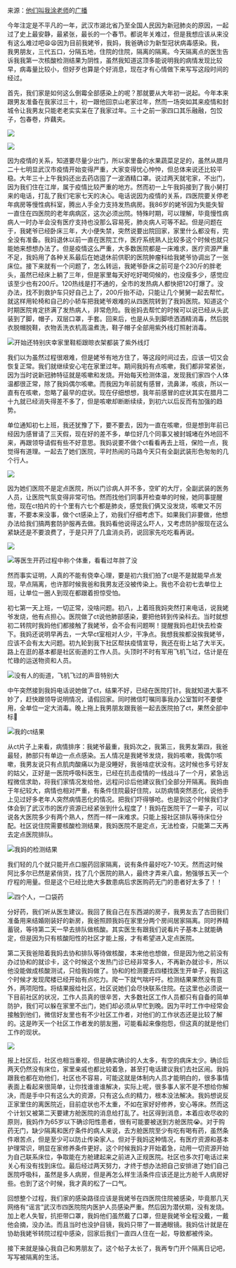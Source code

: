 来源：[他们叫我涂老师](https://www.douban.com/people/funnyton2000/)的[广播](https://www.douban.com/group/topic/164654173/)

今年注定是不平凡的一年，武汉市湖北省乃至全国人民因为新冠肺炎的原因，一起过了史上最安静，最紧张，最长的一个春节。都说年关难过，但是我想应该从来没有这么难过吧😫😫因为目前我姥爷，我妈，我爸确诊为新型冠状病毒感染。我，我男朋友，三代五口，分隔五地，住院的住院，隔离的隔离。今天隔离点的医生告诉我我第一次核酸检测结果为阴性，虽然我知道这顶多能说明我的病情发现比较早，病毒量比较小，但好歹也算是个好消息，现在才有心情做下来写写这段时间的经过。 

首先，我们家是如何这么倒霉全部感染上的呢？那就要从大年初一说起。今年本来跟男友准备在我家过三十，初一跟他回京山老家过年，然而一场突如其来疫情和封城令让我男友只能老老实实呆在了我家过年。三十之前一家四口其乐融融，包饺子，包春卷，炸藕夹。

![](./pic/02-08-他们叫我涂老师-我是如何全家被感染的1.jpg)

![](./pic/02-08-他们叫我涂老师-我是如何全家被感染的2.jpg)

因为疫情的关系，知道要尽量少出门，所以家里备的水果蔬菜足足的，虽然从腊月二十七明显武汉市疫情开始变得严重，大家变得忧心忡忡，但总体来说还比较平稳。大年三十上午我妈还出去药店囤了一波酒精口罩。说过两天就宅家，不出门，因为我们住在江岸，属于疫情比较严重的地方。然而初一上午我妈接到了我小舅打来的电话，打乱了我们宅家七天的决心。电话说因为疫情的关系，四医院要关停老年病房等慢性病科室，腾出人手全力支持发热病房。我86岁的姥爷因为失能失智一直住在四医院的老年病病区，这次必须出院。特殊时期，可以理解，毕竟慢性病病人一时办半会没有医疗支持也没那么容易死，肺炎病人可等不起。但是问题在于，我姥爷已经卧床三年，大小便失禁，突然说要出院回家，家里什么都没有，完全没有准备。我妈退休以前一直在医院工作，医疗系统熟人比较多这个时候也就只能她来想想办法了。但是疫情这么严重，大多数医院都是一床难求，医疗资源严重不足，我妈用了各种关系最后在她退休前供职的医院肿瘤科给我姥爷协调出了一张床位。接下来就有一个问题了，怎么转运，我姥爷卧床之前可是个230斤的胖老头，虽然已经床上躺了三年，但是家里每天好吃好喝伺候的，也没瘦多少，感觉应该至少也有200斤。120热线是打不通的，全市的发热病人都快把120打爆了。没办法，找不到救护车只好自己上了，200斤抬不动，只能让几个舅舅一起去帮忙。就这样用轮椅和自己的小轿车把我姥爷艰难的从四医院转到了我妈医院。知道这个时期医院肯定挤满了发热病人，非常危险。我爸妈去帮忙的时候可以说已经从头武装到了脚，帽子，双层口罩，手套。回来后，也是从头到脚喷洒酒精消毒，然后脱衣脱帽脱鞋，衣物丢洗衣机高温煮洗，鞋子帽子全部用紫外线灯照射消毒。

![开始还特别庆幸家里鞋柜跟晾衣架都装了紫外线灯](./pic/02-08-他们叫我涂老师-我是如何全家被感染的3.jpg)

我们以为虽然过程很艰难，但是姥爷有地方住了，等这段时间过去，应该一切又会恢复正常。我们就继续安心宅在家里过年。期间我妈有点咳嗽，我们都非常紧张，因为当时说新冠肺特征就是咳嗽和发烧。开始每天检测体温，发现我们家四个人体温都很正常，除了我妈偶尔咳嗽。而我因为年前就有感冒，流鼻涕，咳痰，所以一直有在咳嗽，忽略了最早的症状。现在仔细想想，我年前感冒的症状其实在腊月二十九就已经消失得差不多了，但是咳嗽却断断续续，到初六以后反而有加强的趋势。 

单位通知初七上班，我还犹豫了下，要不要去，因为一直在咳嗽，但是想到年前已经因为感冒请了三天假，现在好的差不多，单位好几个同事又被封城堵在外地回不来，再跟领导请假有些不好意思。我妈说要不做个ct看看再去上班，保险一点，我觉得有道理。一起去了她们医院，平时热闹的马路今天只有全副武装形色匆匆的几个行人。

![](./pic/02-08-他们叫我涂老师-我是如何全家被感染的4.jpg)

因为她们医院不是定点医院，所以门诊病人并不多，空旷的大厅，全副武装的医务人员，让医院气氛变得非常可怕。然而找他们同事开检查单的时候，她同事提醒他，现在ct拍片的十个里有六七个都是肺炎，感觉我们俩又没发烧，咳嗽又不厉害，不要本来没事，做个ct感染上了，劝我们仔细考虑下。如果我们非要做，他想办法给我们搞两套防护服再去做。我妈看他说得这么吓人，又考虑防护服现在这么紧缺还是不要浪费了，于是只开了几盒消炎药，说回家先吃吃看再说。

![](./pic/02-08-他们叫我涂老师-我是如何全家被感染的5.jpg)

![等医生开药过程中称个体重，看看过年胖了没](./pic/02-08-他们叫我涂老师-我是如何全家被感染的6.jpg)

然而事实证明，人真的不能有侥幸心理，要是初六我们拍了ct是不是就能早点发现，早点隔离，也许那时候我爸和我男友还没被传染上。我也不会初七去单位上班，让单位一圈人到现在都跟着担惊受怕。

初七第一天上班，一切正常，没啥问题。初八，上着班我妈突然打来电话，说我姥爷发烧，他有点担心。医院做了ct说他肺部感染，要把他转到传染科去。当时就想初二转院时我妈他们都接触了我姥爷，会不会有问题啊！提醒我妈也赶快去检查下。我妈还说明早再去，一大早ct室相对人少，干净点。我想我挨都没挨我姥爷，应该不会有太大问题。初九轮到我下社区帮扶疫情宣导，我还在街上站了大半天。路上在逛的基本都是社区街道的工作人员。头顶时不时有军用飞机飞过，估计是在忙碌的运送物资和人员。

![没有人的街道，飞机飞过的声音特别大](./pic/02-08-他们叫我涂老师-我是如何全家被感染的7.jpg)

中午突然接到我妈电话说她做了ct，结果不好，已经在医院打针。我就知道大事不妙了，赶快跟领导说明情况，请假回家。同时微信叮嘱同事我办公室暂时不要使用，全单位一定大消毒。晚上拖上我男朋友跟我爸一起去医院拍了ct，果然全部中标🤦

![我的ct结果](./pic/02-08-他们叫我涂老师-我是如何全家被感染的8.jpg)

从ct片子上来看，病情排序：我姥爷最重，我妈次之，我第三，我男友第四，我爸最轻，肺部只有单边一点点感染。五人情况是我姥爷发烧，我妈咳嗽，我偶尔咳嗽，我男友说只有点肌肉酸痛以为是没睡好，我爸啥症状没有。这时候也多亏好友的姑父，正好是一医院呼吸科医生，已经在抗击疫情的一线战斗了一个月，紧急远程微信求助，将我们家情况发给他，远程问诊后他建议我们全部分开隔离。我妈由于年纪较大，病情也相对严重，有条件住院最好住院，以防病情突然恶化，说他手上见过好多老年人突然病情恶化的情况。把我们吓得够呛。也是到这个时候我们才体会到了武汉市的医疗资源已经紧张到什么程度了！我妈在医院干了一辈子，可以说各大医院多少有两个熟人，然而一样一床难求。只能上报社区排队等待床位分配。社区说住院需要核酸检测结果，我妈医院不是定点，无法检查，只能第二天再去定点医院排队。

![我妈的检测结果](./pic/02-08-他们叫我涂老师-我是如何全家被感染的9.jpg)

我们轻的几个就只能开点口服药回家隔离，说有条件最好吃7-10天。然而这时候阿比多尔已然是紧俏货，找了几个医院的熟人，最终才弄来八盒，勉强够五天一个疗程的用量。但是这个已经比绝大多数患病后求医购药无门的患者好太多了！！

![四个人，一口袋药](./pic/02-08-他们叫我涂老师-我是如何全家被感染的10.jpg)

分好药，我们听从医生建议。我回了我自己在东西湖的房子，我男友去了古田我们准备用来结婚刚装好的新房，我爸照顾我妈在家里分两个房间居家隔离。同时养精蓄锐，等待第二天一早去排队做核酸。其实医生有跟我们说看片子基本上就能确定，但是因为只有核酸阳性的社区才能上报，才有希望进入定点医院。

第二天我爸陪着我妈去协和排队等待做核酸，本来他也想做，但是因为他之前没有办过协和的就诊卡，这个时候这个发热门诊已经非常多人，不再新办就诊卡，所以他没能做成核酸测试，只给我妈做了。协和的检测要去四楼找医生开单子，我妈这个时候才发现爬楼已经开始有点吃力。爬一下就气喘吁吁。检测结果果然没有意外，两项阳性。将结果报给社区，社区说她们会尽快联系住院。在这里也必须说一下目前社区的状况，工作人员真的很辛苦，大多数社区工作人员都只有自备的简单防护，我们可以躲在家里不出门，她们却必须从早忙到晚。因为平时工作中经常会接触到他们，微信好友里也有不少社区工作者，对他们的工作状态还是比较了解的。这是昨天一个社区工作者发的朋友圈，可能看起来像抱怨，但这真的就是他们工作的现状。

![](./pic/02-08-他们叫我涂老师-我是如何全家被感染的11.jpg)

报上社区后，社区也相当重视，但是确实确诊的人太多，有空的病床太少。确诊后两天仍然没有床位，家里亲戚也都比较着急，甚至打电话建议我们去社区闹。我妈跟我也都在劝他们，社区也不容易，可能这就是体制内人员才能明白的，很多事情表面上看起来很简单，让你找谁谁谁解决，实际上呢，很多事人家不是不想给你解决，而是手中只有这么大的资源，只有这么点的精力，根本没法解决。我妈想说反正家里住的离医院近，目前症状也不太重，不如在家好好修养，安心等床。然而这个计划又被第二天要建方舱医院的消息给打乱了。社区得到消息，本着应收尽收的原则，我妈作为65岁以下确诊阳性患者，很有可能要被送到方舱医院😭。对于购药无门，缺少隔离和医疗条件的病人来说，去方舱医院至少有吃有喝有药，虽然条件艰苦点，但是至少可以防止传染家人。但对于我妈这种情况，有医疗资源和基本护理常识，明显在家修养条件更好。这个时候我妈才开始着急，动用一切资源开始为自己联系床位，争取能在方舱建起来之前进入正规医院。社区也多次打电话过来关心有没有找到床位。最后经过两天努力，才终于想办法把自己安排进了她们自己医院呼吸科，虽然是多人病房，但是再怎么样生活条件应该还是比方舱千人病房好些。也到了这个时候，我才真的松了一口气。

回想整个过程，我们家的感染路径应该是我姥爷在四医院住院被感染，毕竟那几天网络有“谣言”武汉市四医院院内医护人员感染严重。然后因为潜伏期，没有发烧。加上老人失智，抗拒带口罩，我妈他们虽然戴了口罩，但是我姥爷全程没戴，一戴他会摘，没办法。而且当时也没护目镜，我妈只带了一普通眼镜。我妈估计就是在协助我姥爷转院过程中感染，回家后我们一直四人住在一起，导致都被传染。

接下来就是操心我自己和男朋友了。这个帖子太长了，我再专门开个隔离日记吧，写写被隔离的生活。